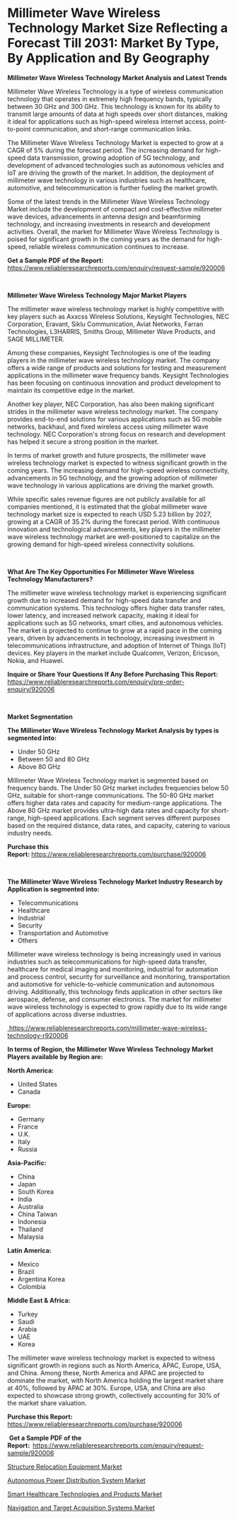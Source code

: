 <p><h1>Millimeter Wave Wireless Technology Market Size Reflecting a Forecast Till 2031: Market By Type, By Application and By Geography</h1></p><p><strong>Millimeter Wave Wireless Technology Market Analysis and Latest Trends</strong></p>
<p><p>Millimeter Wave Wireless Technology is a type of wireless communication technology that operates in extremely high frequency bands, typically between 30 GHz and 300 GHz. This technology is known for its ability to transmit large amounts of data at high speeds over short distances, making it ideal for applications such as high-speed wireless internet access, point-to-point communication, and short-range communication links.</p><p>The Millimeter Wave Wireless Technology Market is expected to grow at a CAGR of 5% during the forecast period. The increasing demand for high-speed data transmission, growing adoption of 5G technology, and development of advanced technologies such as autonomous vehicles and IoT are driving the growth of the market. In addition, the deployment of millimeter wave technology in various industries such as healthcare, automotive, and telecommunication is further fueling the market growth.</p><p>Some of the latest trends in the Millimeter Wave Wireless Technology Market include the development of compact and cost-effective millimeter wave devices, advancements in antenna design and beamforming technology, and increasing investments in research and development activities. Overall, the market for Millimeter Wave Wireless Technology is poised for significant growth in the coming years as the demand for high-speed, reliable wireless communication continues to increase.</p></p>
<p><strong>Get a Sample PDF of the Report:&nbsp;</strong> <a href="https://www.reliableresearchreports.com/enquiry/request-sample/920006">https://www.reliableresearchreports.com/enquiry/request-sample/920006</a></p>
<p>&nbsp;</p>
<p><strong>Millimeter Wave Wireless Technology Major Market Players</strong></p>
<p><p>The millimeter wave wireless technology market is highly competitive with key players such as Axxcss Wireless Solutions, Keysight Technologies, NEC Corporation, Eravant, Siklu Communication, Aviat Networks, Farran Technologies, L3HARRIS, Smiths Group, Millimeter Wave Products, and SAGE MILLIMETER.</p><p>Among these companies, Keysight Technologies is one of the leading players in the millimeter wave wireless technology market. The company offers a wide range of products and solutions for testing and measurement applications in the millimeter wave frequency bands. Keysight Technologies has been focusing on continuous innovation and product development to maintain its competitive edge in the market.</p><p>Another key player, NEC Corporation, has also been making significant strides in the millimeter wave wireless technology market. The company provides end-to-end solutions for various applications such as 5G mobile networks, backhaul, and fixed wireless access using millimeter wave technology. NEC Corporation's strong focus on research and development has helped it secure a strong position in the market.</p><p>In terms of market growth and future prospects, the millimeter wave wireless technology market is expected to witness significant growth in the coming years. The increasing demand for high-speed wireless connectivity, advancements in 5G technology, and the growing adoption of millimeter wave technology in various applications are driving the market growth.</p><p>While specific sales revenue figures are not publicly available for all companies mentioned, it is estimated that the global millimeter wave technology market size is expected to reach USD 5.23 billion by 2027, growing at a CAGR of 35.2% during the forecast period. With continuous innovation and technological advancements, key players in the millimeter wave wireless technology market are well-positioned to capitalize on the growing demand for high-speed wireless connectivity solutions.</p></p>
<p>&nbsp;</p>
<p><strong>What Are The Key Opportunities For Millimeter Wave Wireless Technology Manufacturers?</strong></p>
<p><p>The millimeter wave wireless technology market is experiencing significant growth due to increased demand for high-speed data transfer and communication systems. This technology offers higher data transfer rates, lower latency, and increased network capacity, making it ideal for applications such as 5G networks, smart cities, and autonomous vehicles. The market is projected to continue to grow at a rapid pace in the coming years, driven by advancements in technology, increasing investment in telecommunications infrastructure, and adoption of Internet of Things (IoT) devices. Key players in the market include Qualcomm, Verizon, Ericsson, Nokia, and Huawei.</p></p>
<p><strong>Inquire or Share Your Questions If Any Before Purchasing This Report:</strong> <a href="https://www.reliableresearchreports.com/enquiry/pre-order-enquiry/920006">https://www.reliableresearchreports.com/enquiry/pre-order-enquiry/920006</a></p>
<p>&nbsp;</p>
<p><strong>Market Segmentation</strong></p>
<p><strong>The Millimeter Wave Wireless Technology Market Analysis by types is segmented into:</strong></p>
<p><ul><li>Under 50 GHz</li><li>Between 50 and 80 GHz</li><li>Above 80 GHz</li></ul></p>
<p><p>Millimeter Wave Wireless Technology market is segmented based on frequency bands. The Under 50 GHz market includes frequencies below 50 GHz, suitable for short-range communications. The 50-80 GHz market offers higher data rates and capacity for medium-range applications. The Above 80 GHz market provides ultra-high data rates and capacity for short-range, high-speed applications. Each segment serves different purposes based on the required distance, data rates, and capacity, catering to various industry needs.</p></p>
<p><strong>Purchase this Report:&nbsp;</strong><a href="https://www.reliableresearchreports.com/purchase/920006">https://www.reliableresearchreports.com/purchase/920006</a></p>
<p>&nbsp;</p>
<p><strong>The Millimeter Wave Wireless Technology Market Industry Research by Application is segmented into:</strong></p>
<p><ul><li>Telecommunications</li><li>Healthcare</li><li>Industrial</li><li>Security</li><li>Transportation and Automotive</li><li>Others</li></ul></p>
<p><p>Millimeter wave wireless technology is being increasingly used in various industries such as telecommunications for high-speed data transfer, healthcare for medical imaging and monitoring, industrial for automation and process control, security for surveillance and monitoring, transportation and automotive for vehicle-to-vehicle communication and autonomous driving. Additionally, this technology finds application in other sectors like aerospace, defense, and consumer electronics. The market for millimeter wave wireless technology is expected to grow rapidly due to its wide range of applications across diverse industries.</p></p>
<p><a href="https://www.reliableresearchreports.com/millimeter-wave-wireless-technology-r920006">&nbsp;https://www.reliableresearchreports.com/millimeter-wave-wireless-technology-r920006</a></p>
<p><strong>In terms of Region, the Millimeter Wave Wireless Technology Market Players available by Region are:</strong></p>
<p>
    <p> <strong> North America: </strong>
        <ul>
            <li>United States</li>
            <li>Canada</li>
        </ul>
        </p> 
    <p> <strong> Europe: </strong>
        <ul>
            <li>Germany</li>
            <li>France</li>
            <li>U.K.</li>
            <li>Italy</li>
            <li>Russia</li>
        </ul>
        </p> 
    <p> <strong> Asia-Pacific: </strong>
        <ul>
            <li>China</li>
            <li>Japan</li>
            <li>South Korea</li>
            <li>India</li>
            <li>Australia</li>
            <li>China Taiwan</li>
            <li>Indonesia</li>
            <li>Thailand</li>
            <li>Malaysia</li>
        </ul>
        </p> 
    <p> <strong> Latin America: </strong>
        <ul>
            <li>Mexico</li>
            <li>Brazil</li>
            <li>Argentina Korea</li>
            <li>Colombia</li>
        </ul>
        </p> 
    <p> <strong> Middle East & Africa: </strong>
        <ul>
            <li>Turkey</li>
            <li>Saudi</li>
            <li>Arabia</li>
            <li>UAE</li>
            <li>Korea</li>
        </ul>
    </p>
    </p>
<p><p>The millimeter wave wireless technology market is expected to witness significant growth in regions such as North America, APAC, Europe, USA, and China. Among these, North America and APAC are projected to dominate the market, with North America holding the largest market share at 40%, followed by APAC at 30%. Europe, USA, and China are also expected to showcase strong growth, collectively accounting for 30% of the market share valuation.</p></p>
<p><strong>Purchase this Report: </strong><a href="https://www.reliableresearchreports.com/purchase/920006">https://www.reliableresearchreports.com/purchase/920006</a></p>
<p>&nbsp;<strong>Get a Sample PDF of the Report:&nbsp;&nbsp;</strong><a href="https://www.reliableresearchreports.com/enquiry/request-sample/920006">https://www.reliableresearchreports.com/enquiry/request-sample/920006</a></p>
<p><strong></strong></p>
<p><p><a href="https://www.linkedin.com/pulse/structure-relocation-equipment-market-competitive-analysis-zv0je">Structure Relocation Equipment Market</a></p><p><a href="https://www.linkedin.com/pulse/autonomous-power-distribution-system-market-analysis-sze-xjrne?trackingId=QHykPpH%2BclM5n7vNfXNzSQ%3D%3D">Autonomous Power Distribution System Market</a></p><p><a href="https://github.com/JennyferFeil2023/Market-Research-Report-List-1/blob/main/smart-healthcare-technologies-and-products-market.md">Smart Healthcare Technologies and Products Market</a></p><p><a href="https://github.com/gracielawharr/Market-Research-Report-List-1/blob/main/navigation-and-target-acquisition-systems-market.md">Navigation and Target Acquisition Systems Market</a></p></p>